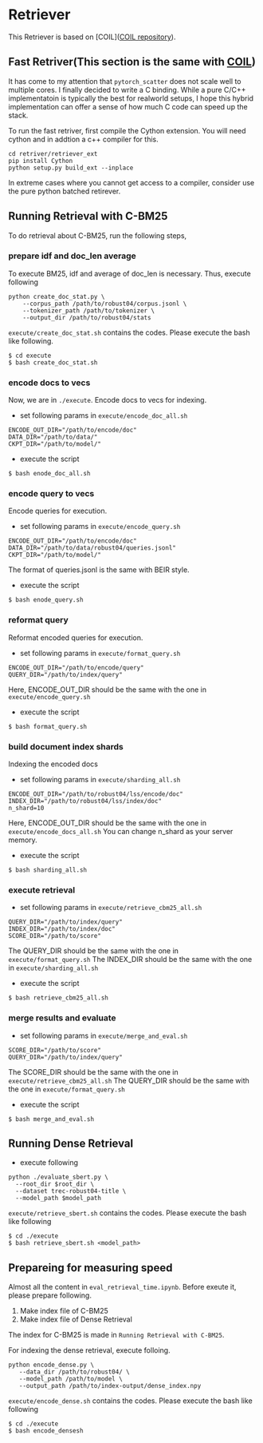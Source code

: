 # Retriever
This Retriever is based on [COIL]([COIL repository](https://github.com/luyug/COIL/tree/main/retriever)).

## Fast Retriver(This section is the same with [COIL](https://github.com/luyug/COIL/tree/main/retriever))
It has come to my attention that `pytorch_scatter` does not scale well to multiple cores. I finally decided to write a C binding. While a pure C/C++ implementatoin 
is typically the best for realworld setups, I hope this hybrid implementation can offer a sense of how much C code can speed up the stack.

To run the fast retriver, first compile the Cython extension. You will need cython and in addtion a c++ compiler for this.
```
cd retriver/retriever_ext
pip install Cython
python setup.py build_ext --inplace
```
In extreme cases where you cannot get access to a compiler, consider use the pure python batched retirever.
## Running Retrieval with C-BM25
To do retrieval about C-BM25, run the following steps,

### prepare idf and doc_len average
To execute BM25, idf and average of doc_len is necessary. Thus, execute following 

```
python create_doc_stat.py \
    --corpus_path /path/to/robust04/corpus.jsonl \
    --tokenizer_path /path/to/tokenizer \
    --output_dir /path/to/robust04/stats
```

`execute/create_doc_stat.sh` contains the codes.
Please execute the bash like following.

```
$ cd execute
$ bash create_doc_stat.sh
```
### encode docs to vecs
Now, we are in `./execute`.
Encode docs to vecs for indexing. 

- set following params in `execute/encode_doc_all.sh`
```
ENCODE_OUT_DIR="/path/to/encode/doc"
DATA_DIR="/path/to/data/"
CKPT_DIR="/path/to/model/"
```

- execute the script
```
$ bash enode_doc_all.sh
```

### encode query to vecs
Encode queries for execution.

- set following params in `execute/encode_query.sh`
```
ENCODE_OUT_DIR="/path/to/encode/doc"
DATA_DIR="/path/to/data/robust04/queries.jsonl"
CKPT_DIR="/path/to/model/"
```

The format of queries.jsonl is the same with BEIR style.

- execute the script
```
$ bash enode_query.sh
```

### reformat query
Reformat encoded queries for execution.

- set  following params in `execute/format_query.sh`
```
ENCODE_OUT_DIR="/path/to/encode/query"
QUERY_DIR="/path/to/index/query"
```
Here, ENCODE_OUT_DIR should be the same with the one in `execute/encode_query.sh`

- execute the script
```
$ bash format_query.sh
```

### build document index shards 
Indexing the encoded docs

- set following params in `execute/sharding_all.sh`
```
ENCODE_OUT_DIR="/path/to/robust04/lss/encode/doc"
INDEX_DIR="/path/to/robust04/lss/index/doc"
n_shard=10
```
Here, ENCODE_OUT_DIR should be the same with the one in `execute/encode_docs_all.sh`
You can change n_shard as your server memory.

- execute the script
```
$ bash sharding_all.sh
```

### execute retrieval
- set following params in `execute/retrieve_cbm25_all.sh`
```
QUERY_DIR="/path/to/index/query"
INDEX_DIR="/path/to/index/doc"
SCORE_DIR="/path/to/score"
```
The QUERY_DIR should be the same with the one in `execute/format_query.sh`
The INDEX_DIR should be the same with the one in `execute/sharding_all.sh`

- execute the script
```
$ bash retrieve_cbm25_all.sh
```

### merge results and evaluate
- set following params in `execute/merge_and_eval.sh`
```
SCORE_DIR="/path/to/score"
QUERY_DIR="/path/to/index/query"
```
The SCORE_DIR should be the same with the one in `execute/retrieve_cbm25_all.sh`
The QUERY_DIR should be the same with the one in `execute/format_query.sh`

- execute the script
```
$ bash merge_and_eval.sh
```


## Running Dense Retrieval 
- execute following
```
python ./evaluate_sbert.py \
  --root_dir $root_dir \
  --dataset trec-robust04-title \
  --model_path $model_path
```

`execute/retrieve_sbert.sh` contains the codes.
Please execute the bash like following

```
$ cd ./execute
$ bash retrieve_sbert.sh <model_path>
```

## Prepareing for measuring speed
Almost all the content in `eval_retrieval_time.ipynb`. 
Before exeute it, please prepare following.

1. Make index file of C-BM25
2. Make index file of Dense Retrieval

The index for C-BM25 is made in `Running Retrieval with C-BM25`.

For indexing the dense retrieval, execute folloing.
```
python encode_dense.py \
   --data_dir /path/to/robust04/ \
   --model_path /path/to/model \
   --output_path /path/to/index-output/dense_index.npy
```

`execute/encode_dense.sh` contains the codes.
Please execute the bash like following

```
$ cd ./execute
$ bash encode_densesh
```
